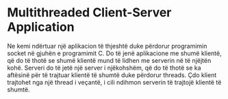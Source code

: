 # Multithreaded Client-Server Application
Ne kemi ndërtuar një aplikacion të thjeshtë duke përdorur programimin socket në gjuhën e programimit C. Do të jenë aplikacione me shumë klientë, që do të thotë se shumë klientë mund të lidhen me serverin në të njëjtën kohë. Serveri do të jetë një server i njëkohshëm, që do të thotë se ka aftësinë për të trajtuar klientë të shumtë duke përdorur threads. Çdo klient trajtohet nga një thread i veçantë, i cili ndihmon serverin të trajtojë klientë të shumtë.
